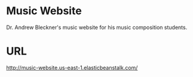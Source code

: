 # Music Website
Dr. Andrew Bleckner's music website for his music composition students.
# URL
http://music-website.us-east-1.elasticbeanstalk.com/
